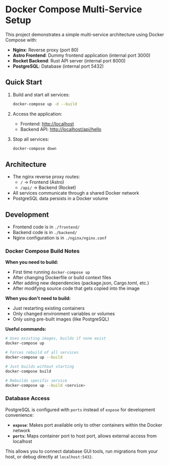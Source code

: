 # Docker Compose Multi-Service Setup

This project demonstrates a simple multi-service architecture using Docker Compose with:

- **Nginx**: Reverse proxy (port 80)
- **Astro Frontend**: Dummy frontend application (internal port 3000)
- **Rocket Backend**: Rust API server (internal port 8000)
- **PostgreSQL**: Database (internal port 5432)

## Quick Start

1. Build and start all services:

   ```bash
   docker-compose up -d --build
   ```

2. Access the application:
   - Frontend: <http://localhost>
   - Backend API: <http://localhost/api/hello>

3. Stop all services:

   ```bash
   docker-compose down
   ```

## Architecture

- The nginx reverse proxy routes:
  - `/` → Frontend (Astro)
  - `/api/` → Backend (Rocket)
- All services communicate through a shared Docker network
- PostgreSQL data persists in a Docker volume

## Development

- Frontend code is in `./frontend/`
- Backend code is in `./backend/`
- Nginx configuration is in `./nginx/nginx.conf`

### Docker Compose Build Notes

**When you need to build:**

- First time running `docker-compose up`
- After changing Dockerfile or build context files
- After adding new dependencies (package.json, Cargo.toml, etc.)
- After modifying source code that gets copied into the image

**When you don't need to build:**

- Just restarting existing containers
- Only changed environment variables or volumes
- Only using pre-built images (like PostgreSQL)

**Useful commands:**

```bash
# Uses existing images, builds if none exist
docker-compose up

# Forces rebuild of all services
docker-compose up --build

# Just builds without starting
docker-compose build

# Rebuilds specific service
docker-compose up --build <service>
```

### Database Access

PostgreSQL is configured with `ports` instead of `expose` for development convenience:

- **`expose`**: Makes port available only to other containers within the Docker network
- **`ports`**: Maps container port to host port, allows external access from localhost

This allows you to connect database GUI tools, run migrations from your host, or debug directly at `localhost:5432`.
